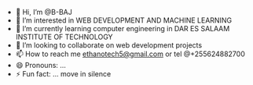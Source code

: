 - 👋 Hi, I’m @B-BAJ
- 👀 I’m interested in WEB DEVELOPMENT AND MACHINE LEARNING
- 🌱 I’m currently learning computer engineering in DAR ES SALAAM INSTITUTE OF TECHNOLOGY
- 💞️ I’m looking to collaborate on web development projects
- 📫 How to reach me ethanotech5@gmail.com or tel @+255624882700
- 😄 Pronouns: ...
- ⚡ Fun fact: ... move in silence

<!---
B-BAJ/B-BAJ is a ✨ special ✨ repository because its `README.md` (this file) appears on your GitHub profile.
You can click the Preview link to take a look at your changes.
--->
